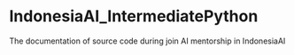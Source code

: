 # IndonesiaAI_IntermediatePython
The documentation of source code during join AI mentorship in IndonesiaAI 
